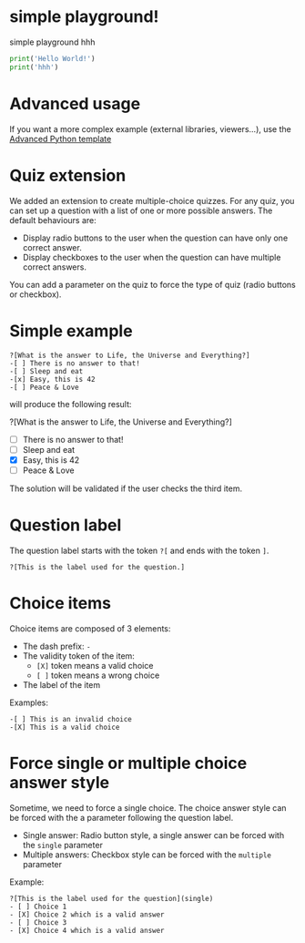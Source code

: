 # simple playground!

simple playground
hhh

```python runnable
print('Hello World!')
print('hhh')
```

# Advanced usage

If you want a more complex example (external libraries, viewers...), use the [Advanced Python template](https://tech.io/select-repo/429)

# Quiz extension
We added an extension to create multiple-choice quizzes. For any quiz, you can set up a question with a list of one or more possible answers. The default behaviours are:
- Display radio buttons to the user when the question can have only one correct answer.
- Display checkboxes to the user when the question can have multiple correct answers.

You can add a parameter on the quiz to force the type of quiz (radio buttons or checkbox).

# Simple example
```
?[What is the answer to Life, the Universe and Everything?]
-[ ] There is no answer to that!
-[ ] Sleep and eat
-[x] Easy, this is 42
-[ ] Peace & Love
```

will produce the following result:


?[What is the answer to Life, the Universe and Everything?]
-[ ] There is no answer to that!
-[ ] Sleep and eat
-[x] Easy, this is 42
-[ ] Peace & Love

The solution will be validated if the user checks the third item.

# Question label
The question label starts with the token `?[` and ends with the token `]`.

```
?[This is the label used for the question.]
```

# Choice items
Choice items are composed of 3 elements:
- The dash prefix: `-`
- The validity token of the item:
  - `[X]` token means a valid choice
  - `[ ]` token means a wrong choice
- The label of the item

Examples:
```
-[ ] This is an invalid choice
-[X] This is a valid choice
```


# Force single or multiple choice answer style
Sometime, we need to force a single choice.
The choice answer style can be forced with the a parameter following the question label.
- Single answer: Radio button style, a single answer can be forced with the `single` parameter
- Multiple answers: Checkbox style can be forced with the `multiple` parameter

Example:
```
?[This is the label used for the question](single)
- [ ] Choice 1
- [X] Choice 2 which is a valid answer
- [ ] Choice 3
- [X] Choice 4 which is a valid answer
```

